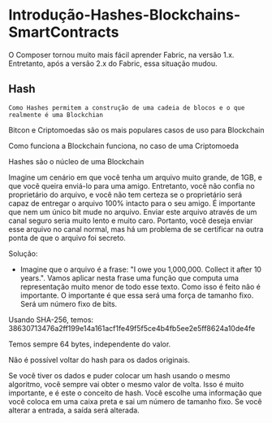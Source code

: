 # Introdução-Hashes-Blockchains-SmartContracts
O Composer tornou muito mais fácil aprender Fabric, na versão 1.x. Entretanto, após a versão 2.x do Fabric, essa situação mudou.

## Hash
```Como Hashes permitem a construção de uma cadeia de blocos e o que realmente é uma Blockchian```

Bitcon e Criptomoedas são os mais populares casos de uso para Blockchain

Como funciona a Blockchain funciona, no caso de uma Criptomoeda

Hashes são o núcleo de uma Blockchain

Imagine um cenário em que você tenha um arquivo muito grande, de 1GB, e que vocẽ queira enviá-lo para uma amigo. Entretanto, você não confia no proprietário do arquivo, e você não tem certeza se o proprietário será capaz de entregar o arquivo 100% intacto para o seu amigo.
É importante que nem um único bit mude no arquivo. Enviar este arquivo através de um canal seguro seria muito lento e muito caro. Portanto, vocẽ deseja enviar esse arquivo no canal normal, mas há um problema de se certificar na outra ponta de que o arquivo foi secreto.

Solução: 
* Imagine que o arquivo é a frase: "I owe you 1,000,000. Collect it after 10 years.". Vamos aplicar nesta frase uma função que computa uma representação muito menor de todo esse texto. Como isso é feito não é importante. O importante é que essa será uma força de tamanho fixo. Será um número fixo de bits.

Usando SHA-256, temos: 38630713476a2ff199e14a161acf1fe49f5f5ce4b4fb5ee2e5ff8624a10de4fe

Temos sempre 64 bytes, independente do valor.

Não é possível voltar do hash para os dados originais.

Se você tiver os dados e puder colocar um hash usando o mesmo algoritmo, você sempre vai obter o mesmo valor de volta. Isso é muito importante, e é este o conceito de hash. Você escolhe uma informação que você coloca em uma caixa preta e sai um número de tamanho fixo. Se você alterar a entrada, a saída será alterada.